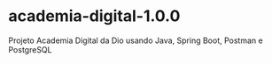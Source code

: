 # academia-digital-1.0.0
 Projeto Academia Digital da Dio usando Java, Spring Boot, Postman e PostgreSQL
